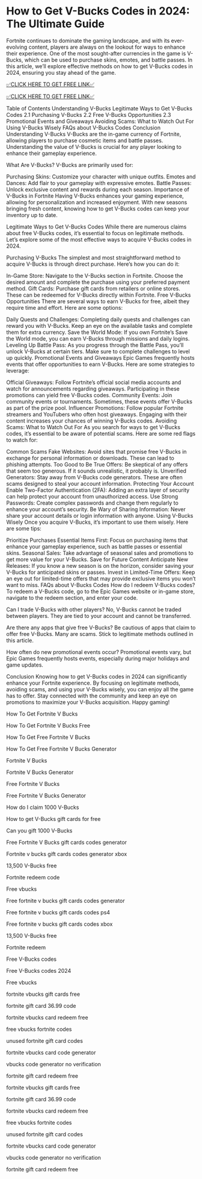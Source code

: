 # How to Get V-Bucks Codes in 2024: The Ultimate Guide
Fortnite continues to dominate the gaming landscape, and with its ever-evolving content, players are always on the lookout for ways to enhance their experience. One of the most sought-after currencies in the game is V-Bucks, which can be used to purchase skins, emotes, and battle passes. In this article, we’ll explore effective methods on how to get V-Bucks codes in 2024, ensuring you stay ahead of the game.

[✅CLICK HERE TO GET FREE LINK✅](https://freesingup.online/allgiftcards/)

[✅CLICK HERE TO GET FREE LINK✅](https://freesingup.online/allgiftcards/)

Table of Contents
Understanding V-Bucks
Legitimate Ways to Get V-Bucks Codes
2.1 Purchasing V-Bucks
2.2 Free V-Bucks Opportunities
2.3 Promotional Events and Giveaways
Avoiding Scams: What to Watch Out For
Using V-Bucks Wisely
FAQs about V-Bucks Codes
Conclusion
Understanding V-Bucks
V-Bucks are the in-game currency of Fortnite, allowing players to purchase cosmetic items and battle passes. Understanding the value of V-Bucks is crucial for any player looking to enhance their gameplay experience.

What Are V-Bucks?
V-Bucks are primarily used for:

Purchasing Skins: Customize your character with unique outfits.
Emotes and Dances: Add flair to your gameplay with expressive emotes.
Battle Passes: Unlock exclusive content and rewards during each season.
Importance of V-Bucks in Fortnite
Having V-Bucks enhances your gaming experience, allowing for personalization and increased enjoyment. With new seasons bringing fresh content, knowing how to get V-Bucks codes can keep your inventory up to date.

Legitimate Ways to Get V-Bucks Codes
While there are numerous claims about free V-Bucks codes, it’s essential to focus on legitimate methods. Let’s explore some of the most effective ways to acquire V-Bucks codes in 2024.

Purchasing V-Bucks
The simplest and most straightforward method to acquire V-Bucks is through direct purchase. Here’s how you can do it:

In-Game Store:
Navigate to the V-Bucks section in Fortnite.
Choose the desired amount and complete the purchase using your preferred payment method.
Gift Cards:
Purchase gift cards from retailers or online stores. These can be redeemed for V-Bucks directly within Fortnite.
Free V-Bucks Opportunities
There are several ways to earn V-Bucks for free, albeit they require time and effort. Here are some options:

Daily Quests and Challenges:
Completing daily quests and challenges can reward you with V-Bucks. Keep an eye on the available tasks and complete them for extra currency.
Save the World Mode:
If you own Fortnite’s Save the World mode, you can earn V-Bucks through missions and daily logins.
Leveling Up Battle Pass:
As you progress through the Battle Pass, you’ll unlock V-Bucks at certain tiers. Make sure to complete challenges to level up quickly.
Promotional Events and Giveaways
Epic Games frequently hosts events that offer opportunities to earn V-Bucks. Here are some strategies to leverage:

Official Giveaways:
Follow Fortnite’s official social media accounts and watch for announcements regarding giveaways. Participating in these promotions can yield free V-Bucks codes.
Community Events:
Join community events or tournaments. Sometimes, these events offer V-Bucks as part of the prize pool.
Influencer Promotions:
Follow popular Fortnite streamers and YouTubers who often host giveaways. Engaging with their content increases your chances of winning V-Bucks codes.
Avoiding Scams: What to Watch Out For
As you search for ways to get V-Bucks codes, it’s essential to be aware of potential scams. Here are some red flags to watch for:

Common Scams
Fake Websites:
Avoid sites that promise free V-Bucks in exchange for personal information or downloads. These can lead to phishing attempts.
Too Good to Be True Offers:
Be skeptical of any offers that seem too generous. If it sounds unrealistic, it probably is.
Unverified Generators:
Stay away from V-Bucks code generators. These are often scams designed to steal your account information.
Protecting Your Account
Enable Two-Factor Authentication (2FA):
Adding an extra layer of security can help protect your account from unauthorized access.
Use Strong Passwords:
Create complex passwords and change them regularly to enhance your account’s security.
Be Wary of Sharing Information:
Never share your account details or login information with anyone.
Using V-Bucks Wisely
Once you acquire V-Bucks, it’s important to use them wisely. Here are some tips:

Prioritize Purchases
Essential Items First:
Focus on purchasing items that enhance your gameplay experience, such as battle passes or essential skins.
Seasonal Sales:
Take advantage of seasonal sales and promotions to get more value for your V-Bucks.
Save for Future Content
Anticipate New Releases:
If you know a new season is on the horizon, consider saving your V-Bucks for anticipated skins or passes.
Invest in Limited-Time Offers:
Keep an eye out for limited-time offers that may provide exclusive items you won’t want to miss.
FAQs about V-Bucks Codes
How do I redeem V-Bucks codes?
To redeem a V-Bucks code, go to the Epic Games website or in-game store, navigate to the redeem section, and enter your code.

Can I trade V-Bucks with other players?
No, V-Bucks cannot be traded between players. They are tied to your account and cannot be transferred.

Are there any apps that give free V-Bucks?
Be cautious of apps that claim to offer free V-Bucks. Many are scams. Stick to legitimate methods outlined in this article.

How often do new promotional events occur?
Promotional events vary, but Epic Games frequently hosts events, especially during major holidays and game updates.

Conclusion
Knowing how to get V-Bucks codes in 2024 can significantly enhance your Fortnite experience. By focusing on legitimate methods, avoiding scams, and using your V-Bucks wisely, you can enjoy all the game has to offer. Stay connected with the community and keep an eye on promotions to maximize your V-Bucks acquisition. Happy gaming!

How To Get Fortnite V Bucks

How To Get Fortnite V Bucks Free

How To Get Free Fortnite V Bucks

How To Get Free Fortnite V Bucks Generator

Fortnite V Bucks

Fortnite V Bucks Generator

Free Fortnite V Bucks

Free Fortnite V Bucks Generator

How do I claim 1000 V-Bucks

How to get V-Bucks gift cards for free

Can you gift 1000 V-Bucks

Free Fortnite V Bucks gift cards codes generator

Fortnite v bucks gift cards codes generator xbox

13,500 V-Bucks free

Fortnite redeem code

Free vbucks

Free fortnite v bucks gift cards codes generator

Free fortnite v bucks gift cards codes ps4

Free fortnite v bucks gift cards codes xbox

13,500 V-Bucks free

Fortnite redeem

Free V-Bucks codes

Free V-Bucks codes 2024

Free vbucks

fortnite vbucks gift cards free

fortnite gift card 36.99 code

fortnite vbucks card redeem free

free vbucks fortnite codes

unused fortnite gift card codes

fortnite vbucks card code generator

vbucks code generator no verification

fortnite gift card redeem free

fortnite vbucks gift cards free

fortnite gift card 36.99 code

fortnite vbucks card redeem free

free vbucks fortnite codes

unused fortnite gift card codes

fortnite vbucks card code generator

vbucks code generator no verification

fortnite gift card redeem free
